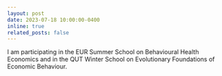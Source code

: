 ```yaml
---
layout: post
date: 2023-07-18 10:00:00-0400
inline: true
related_posts: false
---
```


I am participating in the EUR Summer School on Behavioural Health Economics and in the QUT Winter School on Evolutionary Foundations of Economic Behaviour.
